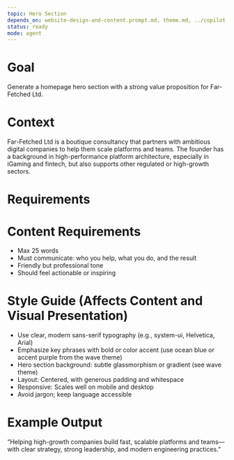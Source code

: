 ```yaml
---
topic: Hero Section
depends_on: website-design-and-content.prompt.md, theme.md, ../copilot-instructions.md
status: ready
mode: agent
---
```


# Goal
Generate a homepage hero section with a strong value proposition for Far-Fetched Ltd.

# Context
Far-Fetched Ltd is a boutique consultancy that partners with ambitious digital companies to help them scale platforms and teams. The founder has a background in high-performance platform architecture, especially in iGaming and fintech, but also supports other regulated or high-growth sectors.

# Requirements
# Content Requirements
- Max 25 words
- Must communicate: who you help, what you do, and the result
- Friendly but professional tone
- Should feel actionable or inspiring

# Style Guide (Affects Content and Visual Presentation)
- Use clear, modern sans-serif typography (e.g., system-ui, Helvetica, Arial)
- Emphasize key phrases with bold or color accent (use ocean blue or accent purple from the wave theme)
- Hero section background: subtle glassmorphism or gradient (see wave theme)
- Layout: Centered, with generous padding and whitespace
- Responsive: Scales well on mobile and desktop
- Avoid jargon; keep language accessible

# Example Output
“Helping high-growth companies build fast, scalable platforms and teams—with clear strategy, strong leadership, and modern engineering practices.”